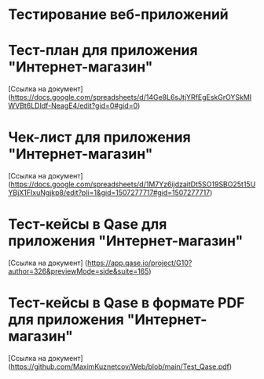 # Тестирование веб-приложений

# Тест-план для приложения "Интернет-магазин"
[Ссылка на документ] (https://docs.google.com/spreadsheets/d/14Ge8L6sJtjYRfEgEskGrOYSkMIWVBt6LDIdf-NeagE4/edit?gid=0#gid=0)

# Чек-лист для приложения "Интернет-магазин"
[Ссылка на документ] (https://docs.google.com/spreadsheets/d/1M7Yz6ijdzaitDt5SO19SBO25t15UYBjX1FIxuNgjkp8/edit?pli=1&gid=1507277717#gid=1507277717)

# Тест-кейсы в Qase для приложения "Интернет-магазин"
[Ссылка на документ] (https://app.qase.io/project/G10?author=326&previewMode=side&suite=165)

# Тест-кейсы в Qase в формате PDF для приложения "Интернет-магазин"
[Ссылка на документ] (https://github.com/MaximKuznetcov/Web/blob/main/Test_Qase.pdf)
